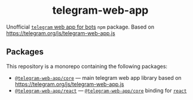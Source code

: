 <h1 align="center">telegram-web-app</h1>

Unofficial [`telegram` web app for bots](https://core.telegram.org/bots/webapps) `npm`
package. Based on https://telegram.org/js/telegram-web-app.js

## Packages

This repository is a monorepo containing the following packages:

- [`@telegram-web-app/core`](/packages/core) — main telegram web app library based on https://telegram.org/js/telegram-web-app.js
- [`@telegram-web-app/react`](/packages/react) — [`@telegram-web-app/core`](/packages/core) binding for [`react`](https://github.com/facebook/react)
